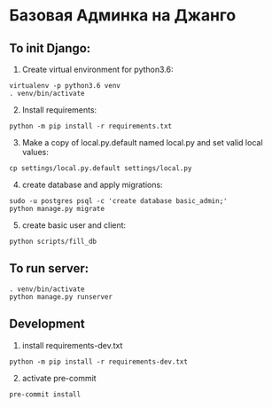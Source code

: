 # Базовая Админка на Джанго #

## To init Django: ##

1) Create virtual environment for python3.6:
```
virtualenv -p python3.6 venv
. venv/bin/activate
```

2) Install requirements:
```
python -m pip install -r requirements.txt
```

3) Make a copy of local.py.default named local.py and set valid local values:
```
cp settings/local.py.default settings/local.py
```

4) create database and apply migrations:
```
sudo -u postgres psql -c 'create database basic_admin;'
python manage.py migrate
```
5) create basic user and client:
```
python scripts/fill_db

```

## To run server: ##

```
. venv/bin/activate
python manage.py runserver
```

## Development ##

1) install requirements-dev.txt
```
python -m pip install -r requirements-dev.txt
```

2) activate pre-commit
```
pre-commit install
```

